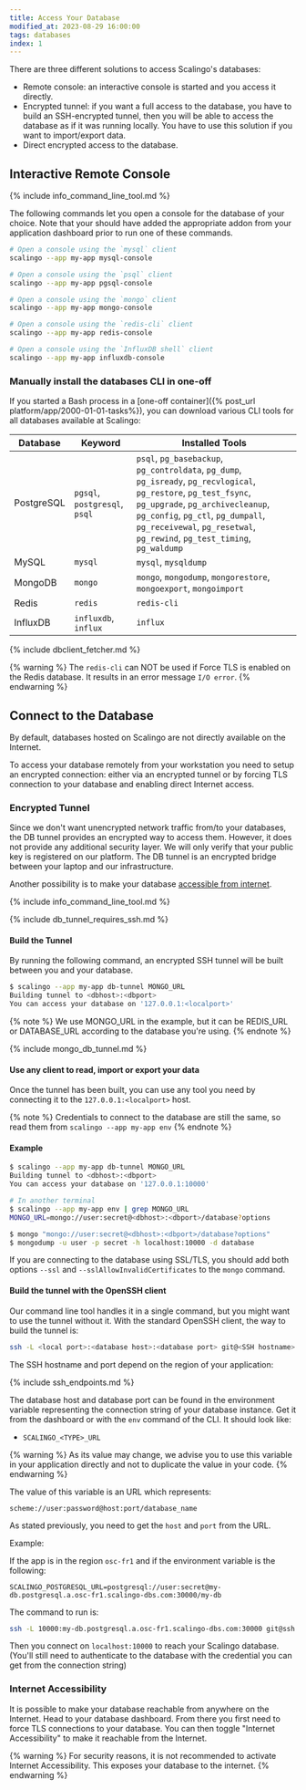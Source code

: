 ```yaml
---
title: Access Your Database
modified_at: 2023-08-29 16:00:00
tags: databases
index: 1
---
```


There are three different solutions to access Scalingo's databases:

* Remote console: an interactive console is started and you access it directly.
* Encrypted tunnel: if you want a full access to the database, you have to build an
  SSH-encrypted tunnel, then you will be able to access the database as if it was running locally.
  You have to use this solution if you want to import/export data.
* Direct encrypted access to the database.

## Interactive Remote Console

{% include info_command_line_tool.md %}

The following commands let you open a console for the database
of your choice. Note that your should have added the appropriate addon from
your application dashboard prior to run one of these commands.

```bash
# Open a console using the `mysql` client
scalingo --app my-app mysql-console

# Open a console using the `psql` client
scalingo --app my-app pgsql-console

# Open a console using the `mongo` client
scalingo --app my-app mongo-console

# Open a console using the `redis-cli` client
scalingo --app my-app redis-console

# Open a console using the `InfluxDB shell` client
scalingo --app my-app influxdb-console
```

### Manually install the databases CLI in one-off

If you started a Bash process in a [one-off container]({% post_url platform/app/2000-01-01-tasks%}),
you can download various CLI tools for all databases available at Scalingo:

| Database   | Keyword                       | Installed Tools      |
| ---------- | ----------------------------- | -------------------- |
| PostgreSQL | `pgsql`, `postgresql`, `psql` | `psql`, `pg_basebackup`, `pg_controldata`, `pg_dump`, `pg_isready`, `pg_recvlogical`, `pg_restore`, `pg_test_fsync`, `pg_upgrade`, `pg_archivecleanup`, `pg_config`, `pg_ctl`, `pg_dumpall`, `pg_receivewal`, `pg_resetwal`, `pg_rewind`, `pg_test_timing`, `pg_waldump` |
| MySQL      | `mysql`                       | `mysql`, `mysqldump` |
| MongoDB    | `mongo`                       | `mongo`, `mongodump`, `mongorestore`, `mongoexport`, `mongoimport` |
| Redis      | `redis`                       | `redis-cli`          |
| InfluxDB   | `influxdb`, `influx`          | `influx`             |

{% include dbclient_fetcher.md %}

{% warning %}
The `redis-cli` can NOT be used if Force TLS is enabled on the Redis database. It results in an error message `I/O error`.
{% endwarning %}

## Connect to the Database

By default, databases hosted on Scalingo are not directly available on the Internet.

To access your database remotely from your workstation you need to setup an
encrypted connection: either via an encrypted tunnel or by forcing TLS connection to your database and enabling direct Internet access.

### Encrypted Tunnel

Since we don't want unencrypted network traffic from/to your databases, the
DB tunnel provides an encrypted way to access them.  However, it does not
provide any additional security layer. We will only verify that your public key
is registered on our platform. The DB tunnel is an encrypted bridge
between your laptop and our infrastructure.

Another possibility is to make your database [accessible from internet](#internet-accessibility).

{% include info_command_line_tool.md %}

{% include db_tunnel_requires_ssh.md %}

#### Build the Tunnel

By running the following command, an encrypted SSH tunnel will be built between you and your database.

```bash
$ scalingo --app my-app db-tunnel MONGO_URL
Building tunnel to <dbhost>:<dbport>
You can access your database on '127.0.0.1:<localport>'
```

{% note %}
  We use MONGO\_URL in the example, but it can be REDIS\_URL or DATABASE\_URL according to the database you're using.
{% endnote %}

{% include mongo_db_tunnel.md %}

#### Use any client to read, import or export your data

Once the tunnel has been built, you can use any tool you need by connecting it to the
`127.0.0.1:<localport>` host.

{% note %}
  Credentials to connect to the database are still the same, so read them from `scalingo --app my-app env`
{% endnote %}

#### Example

```bash
$ scalingo --app my-app db-tunnel MONGO_URL
Building tunnel to <dbhost>:<dbport>
You can access your database on '127.0.0.1:10000'

# In another terminal
$ scalingo --app my-app env | grep MONGO_URL
MONGO_URL=mongo://user:secret@<dbhost>:<dbport>/database?options

$ mongo "mongo://user:secret@<dbhost>:<dbport>/database?options"
$ mongodump -u user -p secret -h localhost:10000 -d database
```

If you are connecting to the database using SSL/TLS, you should add both options `--ssl` and
`--sslAllowInvalidCertificates` to the `mongo` command.

#### Build the tunnel with the OpenSSH client

Our command line tool handles it in a single command, but you might want to use
the tunnel without it. With the standard OpenSSH client, the way to build the
tunnel is:

```bash
ssh -L <local port>:<database host>:<database port> git@<SSH hostname> -p <SSH port> -N
```

The SSH hostname and port depend on the region of your application:

{% include ssh_endpoints.md %}

The database host and database port can be found in the environment variable
representing the connection string of your database instance. Get it from the
dashboard or with the `env` command of the CLI. It should look like:

* `SCALINGO_<TYPE>_URL`

{% warning %}
As its value may change, we advise you to use this variable in your application directly and not to duplicate the value in your code.
{% endwarning %}

The value of this variable is an URL which represents:

```
scheme://user:password@host:port/database_name
```

As stated previously, you need to get the `host` and `port` from the URL.

Example:

If the app is in the region `osc-fr1` and if the environment variable is the following:

```
SCALINGO_POSTGRESQL_URL=postgresql://user:secret@my-db.postgresql.a.osc-fr1.scalingo-dbs.com:30000/my-db
```

The command to run is:

```bash
ssh -L 10000:my-db.postgresql.a.osc-fr1.scalingo-dbs.com:30000 git@ssh.osc-fr1.scalingo.com -N
```

Then you connect on `localhost:10000` to reach your Scalingo database. (You'll still need to authenticate to the
database with the credential you can get from the connection string)

### Internet Accessibility

It is possible to make your database reachable from anywhere on the Internet.
Head to your database dashboard. From there you first need to force TLS
connections to your database. You can then toggle "Internet Accessibility" to
make it reachable from the Internet.

{% warning %}
For security reasons, it is not recommended to activate Internet Accessibility. This exposes your database to the internet.
{% endwarning %}
